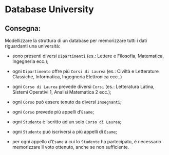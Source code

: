 # **Database University**

## **Consegna:**

Modellizzare la struttura di un database per memorizzare tutti i dati riguardanti una università:

  - sono presenti diversi `Dipartimenti` (es.: Lettere e Filosofia, Matematica, Ingegneria ecc.);

  - ogni `Dipartimento` offre più `Corsi di Laurea` (es.: Civiltà e Letterature Classiche, Informatica, Ingegneria Elettronica ecc..)

  - ogni `Corso di Laurea` prevede diversi `Corsi` (es.: Letteratura Latina, Sistemi Operativi 1, Analisi Matematica 2 ecc.);

  - ogni `Corso` può essere tenuto da diversi `Insegnanti`;

  - ogni `Corso` prevede più appelli d’`Esame`;

  - ogni `Studente` è iscritto ad un solo `Corso di Laurea`;

  - ogni `Studente` può iscriversi a più appelli di `Esame`;

  - per ogni appello d’`Esame` a cui lo `Studente` ha partecipato, è necessario memorizzare il voto ottenuto, anche se non sufficiente.